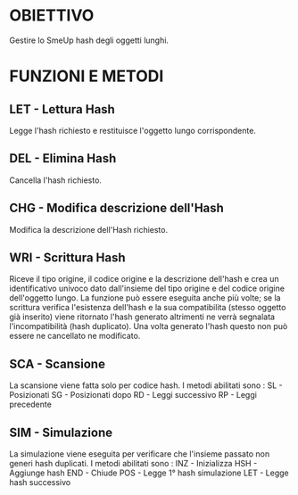 # OBIETTIVO
Gestire lo SmeUp hash degli oggetti lunghi.

# FUNZIONI E METODI

## LET - Lettura Hash
Legge l'hash richiesto e restituisce l'oggetto lungo corrispondente.

## DEL - Elimina Hash
Cancella l'hash richiesto.

## CHG - Modifica descrizione dell'Hash
Modifica la descrizione dell'Hash richiesto.

## WRI - Scrittura Hash
Riceve il tipo origine, il codice origine e la descrizione dell'hash e crea un identificativo univoco dato dall'insieme del tipo origine e del codice origine dell'oggetto lungo.
La funzione può essere eseguita anche più volte; se la scrittura verifica l'esistenza dell'hash e la sua compatibilita (stesso oggetto già inserito) viene ritornato l'hash generato altrimenti ne verrà segnalata l'incompatibilità (hash duplicato).
Una volta generato l'hash questo non può essere ne cancellato ne modificato.

## SCA - Scansione
La scansione viene fatta solo per codice hash.
I metodi abilitati sono : 
SL - Posizionati
SG - Posizionati dopo
RD - Leggi successivo
RP - Leggi precedente

## SIM - Simulazione
La simulazione viene eseguita per verificare che l'insieme passato non generi hash duplicati.
I metodi abilitati sono : 
INZ - Inizializza
HSH - Aggiunge hash
END - Chiude
POS - Legge 1° hash simulazione
LET - Legge hash successivo
